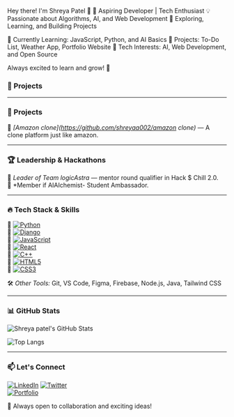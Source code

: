 Hey there! I'm Shreya Patel 👋
🚀 Aspiring Developer | Tech Enthusiast
💡 Passionate about Algorithms, AI, and Web Development
🎯 Exploring, Learning, and Building Projects

🔹 Currently Learning: JavaScript, Python, and AI Basics
🔹 Projects: To-Do List, Weather App, Portfolio Website
🔹 Tech Interests: AI, Web Development, and Open Source

Always excited to learn and grow! 🚀

### 🚀 Projects
 
---

### 🚀 Projects
 
🔹 *[Amazon clone](https://github.com/shreyaa002/amazon clone)* — A clone platform just like amazon.

---

### 🏆 Leadership & Hackathons

👑 *Leader of Team logicAstra* — mentor round qualifier in Hack $ Chill 2.0.  
📢 *Member if AIAIchemist- Student Ambassador.  

---

### 🔥 Tech Stack & Skills

🔹 [![Python](https://img.shields.io/badge/-Python-000?style=for-the-badge&logo=python&logoColor=3776AB)](https://www.python.org/)   
🔹 [![Django](https://img.shields.io/badge/-Django-000?style=for-the-badge&logo=django&logoColor=092E20)](https://www.djangoproject.com/)  
🔹 [![JavaScript](https://img.shields.io/badge/-JavaScript-000?style=for-the-badge&logo=javascript&logoColor=F7DF1E)](https://developer.mozilla.org/en-US/docs/Web/JavaScript)  
🔹 [![React](https://img.shields.io/badge/-React-000?style=for-the-badge&logo=react&logoColor=61DAFB)](https://react.dev/)  
🔹 [![C++](https://img.shields.io/badge/-C++-000?style=for-the-badge&logo=c%2B%2B&logoColor=00599C)](https://cplusplus.com/)  
🔹 [![HTML5](https://img.shields.io/badge/-HTML5-000?style=for-the-badge&logo=html5&logoColor=E34F26)](https://developer.mozilla.org/en-US/docs/Web/HTML)  
🔹 [![CSS3](https://img.shields.io/badge/-CSS3-000?style=for-the-badge&logo=css3&logoColor=1572B6)](https://developer.mozilla.org/en-US/docs/Web/CSS) 

🛠 *Other Tools:* Git, VS Code, Figma, Firebase, Node.js, Java, Tailwind CSS 

---

### 📊 GitHub Stats

![Shreya patel's GitHub Stats](https://github-readme-stats.vercel.app/api?username=shreyaa002&show_icons=true&theme=radical)

![Top Langs](https://github-readme-stats.vercel.app/api/top-langs/?username=shreyaa002&layout=compact&theme=radical)

---

### 📫 Let's Connect

[![LinkedIn](https://img.shields.io/badge/-LinkedIn-0077B5?style=flat&logo=linkedin&logoColor=white)](https://www.linkedin.com/in/shreya-patel-940420329?utm_source=share&utm_campaign=share_via&utm_content=profile&utm_medium=android_app) 
[![Twitter](https://img.shields.io/badge/-Twitter-1DA1F2?style=flat&logo=twitter&logoColor=white)](https://x.com/Shreyapatel0206)  
[![Portfolio](https://img.shields.io/badge/-Portfolio-000?style=flat&logo=vercel&logoColor=white)](https://your-portfolio.com)  

🚀 Always open to collaboration and exciting ideas!
